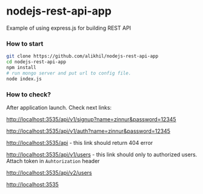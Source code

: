 # nodejs-rest-api-app
Example of using express.js for building REST API

### How to start
```sh
git clone https://github.com/alikhil/nodejs-rest-api-app
cd nodejs-rest-api-app
npm install
# run mongo server and put url to config file.
node index.js
```

### How to check?

After application launch. Check next links:

[http://localhost:3535/api/v1/signup?name=zinnur&password=12345](http://localhost/api/v1/signup?name=zinnur&password=12345)

[http://localhost:3535/api/v1/auth?name=zinnur&password=12345](http://localhost/api/v1/auth?name=zinnur&password=12345)

[http://localhost:3535/api](http://localhost:3535/api) - this link should return 404 error

[http://localhost:3535/api/v1/users](http://localhost:3535/api/v1/users) - this link should only to authorized users. Attach token in `Auhtorization` header

[http://localhost:3535/api/v2/users](http://localhost:3535/api/v2/users)

[http://localhost:3535](http://localhost:3535)
